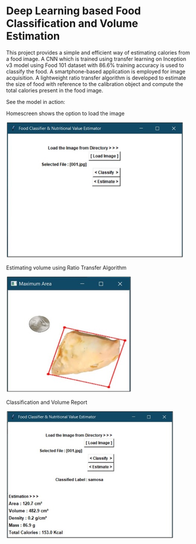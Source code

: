 # Deep Learning based Food Classification and Volume Estimation

This project provides a simple and efficient way of estimating calories from a food image. A CNN which is trained using transfer learning on Inception v3 model using Food 101 dataset with 86.6% training accuracy is used to classify the food. A smartphone-based application is employed for image acquisition. A lightweight ratio transfer algorithm is developed to estimate the size of food with reference to the calibration object and compute the total calories present in the food image.

See the model in action:

Homescreen shows the option to load the image

![image](Picture3.jpg)

Estimating volume using Ratio Transfer Algorithm

![image](Picture1.jpg)

Classification and Volume Report

![image](Picture2.jpg)
